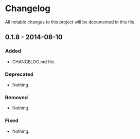 # Changelog
All notable changes to this project will be documented in this file.

## 0.1.8 - 2014-08-10

### Added
- CHANGELOG.md file.

### Deprecated
- Nothing.

### Removed
- Nothing.

### Fixed
- Nothing.
